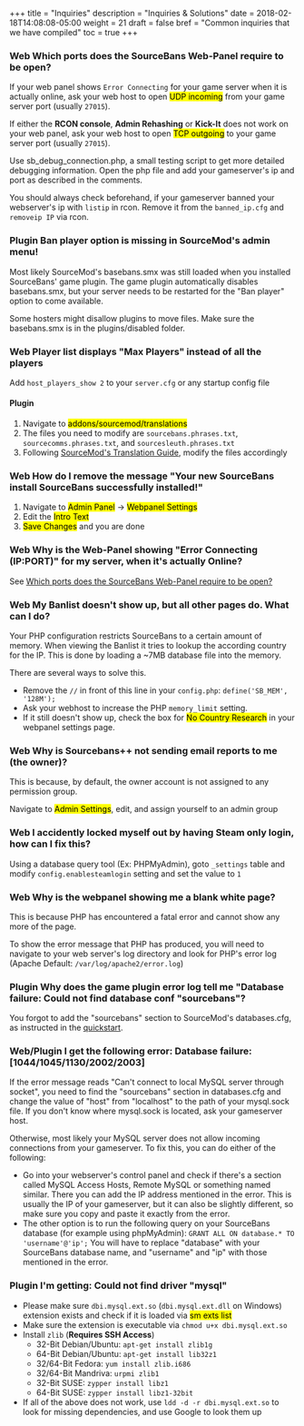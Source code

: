+++
title = "Inquiries"
description = "Inquiries & Solutions"
date = 2018-02-18T14:08:08-05:00
weight = 21
draft = false
bref = "Common inquiries that we have compiled"
toc = true
+++

### <span class="label success outline">Web</span> Which ports does the SourceBans Web-Panel require to be open?

If your web panel shows `Error Connecting` for your game server when it is actually online,
ask your web host to open <mark>UDP incoming</mark> from your game server port (usually `27015`).

If either the **RCON console**, **Admin Rehashing** or **Kick-It** does not work on your web panel,
ask your web host to open <mark>TCP outgoing</mark> to your game server port (usually `27015`).

Use sb_debug_connection.php, a small testing script to get more detailed debugging information. Open the php file and add your gameserver's ip and port as described in the comments.

You should always check beforehand, if your gameserver banned your webserver's ip with `listip` in rcon. Remove it from the `banned_ip.cfg` and `removeip IP` via rcon.

### <span class="label success outline">Plugin</span> Ban player option is missing in SourceMod's admin menu!</h3>

Most likely SourceMod's basebans.smx was still loaded when you installed SourceBans' game plugin. The game plugin automatically disables basebans.smx, but your server needs to be restarted for the "Ban player" option to come available.

Some hosters might disallow plugins to move files. Make sure the basebans.smx is in the plugins/disabled folder.

### <span class="label success outline">Web</span> Player list displays "Max Players" instead of all the players

Add `host_players_show 2` to your `server.cfg` or any startup config file

#### Plugin

1. Navigate to <mark>addons/sourcemod/translations</mark>
2. The files you need to modify are `sourcebans.phrases.txt`, `sourcecomms.phrases.txt`, and `sourcesleuth.phrases.txt`
3. Following [SourceMod's Translation Guide](https://wiki.alliedmods.net/Translations_(SourceMod_Scripting)), modify the files accordingly

### <span class="label success outline">Web</span> How do I remove the message "Your new SourceBans install SourceBans successfully installed!"

1. Navigate to <mark>Admin Panel</mark> -> <mark>Webpanel Settings</mark>
2. Edit the <mark>Intro Text</mark>
3. <mark>Save Changes</mark> and you are done

### <span class="label success outline">Web</span> Why is the Web-Panel showing "Error Connecting (IP:PORT)" for my server, when it's actually Online?

See [Which ports does the SourceBans Web-Panel require to be open?](#span-class-label-success-outline-web-span-which-ports-does-the-sourcebans-web-panel-require-to-be-open)

### <span class="label success outline">Web</span> My Banlist doesn't show up, but all other pages do. What can I do?

Your PHP configuration restricts SourceBans to a certain amount of memory.
When viewing the Banlist it tries to lookup the according country for the IP. This is done by loading a ~7MB database file into the memory.

There are several ways to solve this.

- Remove the `//` in front of this line in your `config.php`: `define('SB_MEM', '128M');`
- Ask your webhost to increase the PHP `memory_limit` setting.
- If it still doesn't show up, check the box for <mark>No Country Research</mark> in your webpanel settings page.

### <span class="label success outline">Web</span> Why is Sourcebans++ not sending email reports to me (the owner)?

This is because, by default, the owner account is not assigned to any permission group.

Navigate to <mark>Admin Settings</mark>, edit, and assign yourself to an admin group

### <span class="label success outline">Web</span> I accidently locked myself out by having Steam only login, how can I fix this?

Using a database query tool (Ex: PHPMyAdmin), goto `_settings` table and modify `config.enablesteamlogin` setting and set the value to `1`

### <span class="label success outline">Web</span> Why is the webpanel showing me a blank white page?

This is because PHP has encountered a fatal error and cannot show any more of the page.

To show the error message that PHP has produced, you will need to navigate to your web server's log directory and look for PHP's error log (Apache Default: `/var/log/apache2/error.log`)

### <span class="label success outline">Plugin</span> Why does the game plugin error log tell me "Database failure: Could not find database conf "sourcebans"?

You forgot to add the "sourcebans" section to SourceMod's databases.cfg, as instructed in the [quickstart](/docs/quickstart).

### <span class="label success outline">Web/Plugin</span> I get the following error: Database failure: [1044/1045/1130/2002/2003]

If the error message reads "Can't connect to local MySQL server through socket", you need to find the "sourcebans" section in databases.cfg and change the value of "host" from "localhost" to the path of your mysql.sock file. If you don't know where mysql.sock is located, ask your gameserver host.


Otherwise, most likely your MySQL server does not allow incoming connections from your gameserver. To fix this, you can do either of the following:

- Go into your webserver's control panel and check if there's a section called MySQL Access Hosts, Remote MySQL or something named similar. There you can add the IP address mentioned in the error. This is usually the IP of your gameserver, but it can also be slightly different, so make sure you copy and paste it exactly from the error.
- The other option is to run the following query on your SourceBans database (for example using phpMyAdmin): `GRANT ALL ON database.* TO 'username'@'ip';`
You will have to replace "database" with your SourceBans database name, and "username" and "ip" with those mentioned in the error.

### <span class="label success outline">Plugin</span> I'm getting: Could not find driver "mysql"

- Please make sure `dbi.mysql.ext.so` (`dbi.mysql.ext.dll` on Windows) extension exists and check if it is loaded via <mark>sm exts list</mark>
- Make sure the extension is executable via `chmod u+x dbi.mysql.ext.so`
- Install `zlib` (**Requires SSH Access**)
  - 32-Bit Debian/Ubuntu: `apt-get install zlib1g`
  - 64-Bit Debian/Ubuntu: `apt-get install lib32z1`
  - 32/64-Bit Fedora: `yum install zlib.i686`
  - 32/64-Bit Mandriva: `urpmi zlib1`
  - 32-Bit SUSE: `zypper install libz1`
  - 64-Bit SUSE: `zypper install libz1-32bit`
- If all of the above does not work, use `ldd -d -r dbi.mysql.ext.so` to look for missing dependencies, and use Google to look them up
